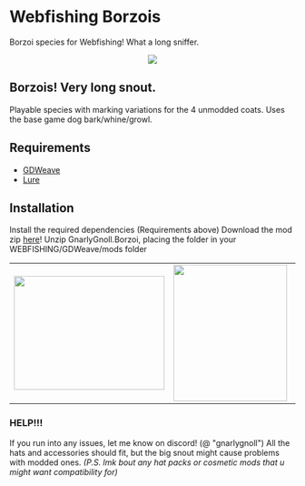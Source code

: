 # Webfishing Borzois
Borzoi species for Webfishing! What a long sniffer.
<p align="center">
	<img src="https://github.com/user-attachments/assets/d4ec2b33-951d-440c-ab0c-b32649a0cfc3"/>
</p>

## Borzois! Very long snout.
Playable species with marking variations for the 4 unmodded coats.
Uses the base game dog bark/whine/growl.

## Requirements
- [GDWeave](https://github.com/NotNite/GDWeave/tree/main)
- [Lure](https://github.com/Sulayre/WebfishingLure)

## Installation
Install the required dependencies (Requirements above)
Download the mod zip [here](https://github.com/JohnDWolfe/WebfishingBorzoi/releases)!
Unzip GnarlyGnoll.Borzoi, placing the folder in your WEBFISHING/GDWeave/mods folder
<table>
<td><img src="https://github.com/user-attachments/assets/ddd4b131-6f6f-4d5c-a657-8f24f16153cf" width=265 height=200></td>
<td><img src="https://github.com/user-attachments/assets/6d0293ff-d263-4430-a249-b038db761b04" width=200 height=240></td>
<td><img src="https://github.com/user-attachments/assets/c6d2fec0-7f6e-4059-96d0-1dc15ff51eb7" width=200 height=200></td>
<td><img src="https://github.com/user-attachments/assets/08ee2487-03a5-49d1-ab1d-1cda2c86b0f4" width=350 height=200></td>
 </table>

### HELP!!!
If you run into any issues, let me know on discord! (@ "gnarlygnoll")
All the hats and accessories should fit, but the big snout might cause problems with modded ones.
<i>(P.S. lmk bout any hat packs or cosmetic mods that u might want compatibility for)</i>

